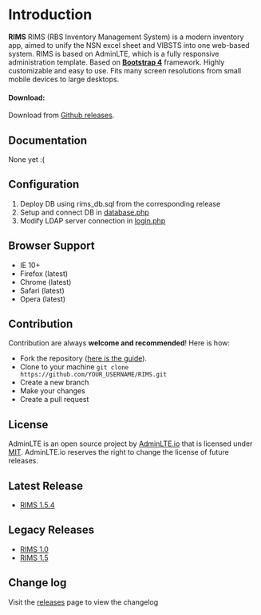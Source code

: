 Introduction
============

**RIMS** RIMS (RBS Inventory Management System) is a modern inventory app, aimed to unify the NSN excel sheet and VIBSTS into one web-based system.
RIMS is based on AdminLTE, which is a fully responsive administration template. Based on **[Bootstrap 4](https://getbootstrap.com)** framework.
Highly customizable and easy to use. Fits many screen resolutions from small mobile devices to large desktops.

#### Download:

Download from [Github releases](https://github.com/zammitjohn/RIMS/releases).

Documentation
-------------
None yet :(

Configuration
---------------
1. Deploy DB using rims_db.sql from the corresponding release
2. Setup and connect DB in [database.php](api/config/database.php)
3. Modify LDAP server connection in [login.php](api/users/login.php)    

Browser Support
---------------
- IE 10+
- Firefox (latest)
- Chrome (latest)
- Safari (latest)
- Opera (latest)

Contribution
------------
Contribution are always **welcome and recommended**! Here is how:

- Fork the repository ([here is the guide](https://help.github.com/articles/fork-a-repo/)).
- Clone to your machine ```git clone https://github.com/YOUR_USERNAME/RIMS.git```
- Create a new branch
- Make your changes
- Create a pull request

License
-------
AdminLTE is an open source project by [AdminLTE.io](https://adminlte.io) that is licensed under [MIT](http://opensource.org/licenses/MIT). AdminLTE.io
reserves the right to change the license of future releases.

Latest Release
---------------
- [RIMS 1.5.4](https://github.com/zammitjohn/RIMS/releases/tag/v1.5.4)

Legacy Releases
---------------
- [RIMS 1.0](https://github.com/zammitjohn/RIMS/releases/tag/v1.0)
- [RIMS 1.5](https://github.com/zammitjohn/RIMS/releases/tag/v1.5)

Change log
----------
Visit the [releases](https://github.com/zammitjohn/RIMS/releases) page to view the changelog